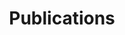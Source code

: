 ---
title: Publications
cms_exclude: true

# 使用compact视图，不会裁剪图片
view: card

banner:
  caption: ''
  image: ''
---